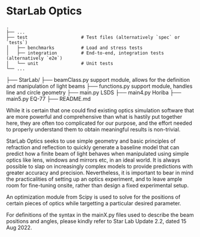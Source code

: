 # StarLab Optics

    .
    ├── ...
    ├── test                    # Test files (alternatively `spec` or `tests`)
    │   ├── benchmarks          # Load and stress tests
    │   ├── integration         # End-to-end, integration tests (alternatively `e2e`)
    │   └── unit                # Unit tests
    └── ...

├── StarLab/
  ├── beamClass.py      support module, allows for the definition and manipulation of light beams
  ├── functions.py      support module, handles line and circle geometry
  ├── main.py           LSDS
  ├── main4.py          Horiba
  ├── main5.py          EQ-77
  ├── README.md

While it is certain that one could find existing optics simulation software that are more powerful and comprehensive than what is hastily put together here, they are often too complicated for our purpose, and the effort needed to properly understand them to obtain meaningful results is non-trivial. 

StarLab Optics seeks to use simple geometry and basic principles of refraction and reflection to quickly generate a baseline model that can predict how a finite beam of light behaves when manipulated using simple optics like lens, windows and mirrors etc, in an ideal world. It is always possible to slap on increasingly complex models to provide predictions with greater accuracy and precision. Nevertheless, it is important to bear in mind the practicalities of setting up an optics experiment, and to leave ample room for fine-tuning onsite, rather than design a fixed experimental setup.

An optimization module from Scipy is used to solve for the positions of certain pieces of optics while targetting a particular desired parameter.

For definitions of the syntax in the mainX.py files used to describe the beam positions and angles, please kindly refer to Star Lab Update 2.2, dated 15 Aug 2022.
